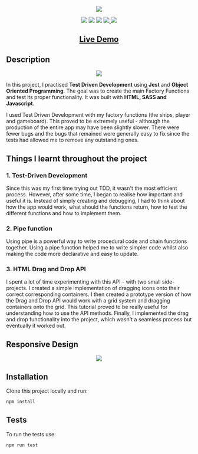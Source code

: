 <p align="center">
  <img src="https://res.cloudinary.com/dndp8567v/image/upload/v1608670264/logoCropped_60360d1e53.png">
</p>

<p align="center">
<img src="https://img.shields.io/badge/madeby-cam71101-green" />
<img src="https://img.shields.io/github/languages/top/cam71101/weather-app" />
<img src="https://img.shields.io/github/last-commit/cam71101/weather-app" />
<a href="https://twitter.com/d_fisherWebDev" alt="twitter">
<img src="https://img.shields.io/twitter/follow/d_fisherWebDev?style=social" />
</a>
<img src="https://img.shields.io/badge/react-17.0.1-green" />
</p>

<h2 align="center"><a  href="https://cam71101.github.io/weather-app/">Live Demo</a></h2>

## Description

<p align="center">
<img src="https://res.cloudinary.com/dndp8567v/image/upload/v1608669853/BattleShipsDesktop_3268476fcf.gif" />
</p>

In this project, I practised **Test Driven Development** using **Jest** and **Object Oriented Programming**. The goal was to create the main Factory Functions and test its proper functionality. It was built with **HTML, SASS and Javascript**.

I used Test Driven Development with my factory functions (the ships, player and gameboard). This proved to be extremely useful - although the production of the entire app may have been slightly slower. There were fewer bugs and the bugs that remained were generally easy to fix since the tests had allowed me to remove any outstanding ones.

## Things I learnt throughout the project

### 1. Test-Driven Development

Since this was my first time trying out TDD, it wasn't the most efficient process. However, after some time, I began to realise how important and useful it is. Instead of simply creating and debugging, I had to think about how the app would work, what should the functions return, how to test the different functions and how to implement them.

### 2. Pipe function

Using pipe is a powerful way to write procedural code and chain functions together. Using a pipe function helped me to write simpler code whilst also making the code more declarative and easy to update.

### 3. HTML Drag and Drop API

I spent a lot of time experimenting with this API - with two small side-projects. I created a simple implementation of dragging icons onto their correct corresponding containers. I then created a prototype version of how the Drag and Drop API would work with a grid system and dragging containers onto the grid. This tutorial proved to be really useful for understanding how to use the API methods. Finally, I implemented the drag and drop functionality into the project, which wasn't a seamless process but eventually it worked out.

## Responsive Design

<p align="center">
<img src="https://res.cloudinary.com/dndp8567v/image/upload/v1608671908/BattleShipsResponsive_1efa57c5ed.gif" />
</p>

## Installation

Clone this project locally and run:

```bash
npm install
```

## Tests

To run the tests use:

```bash
npm run test
```
